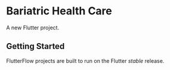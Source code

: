 # Bariatric Health Care

A new Flutter project.

## Getting Started

FlutterFlow projects are built to run on the Flutter _stable_ release.
